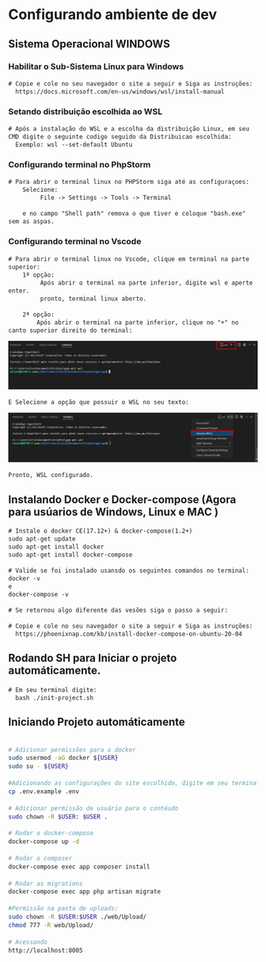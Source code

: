 # Configurando ambiente de dev

## Sistema Operacional WINDOWS

### Habilitar o Sub-Sistema Linux para Windows
```
# Copie e cole no seu navegador o site a seguir e Siga as instruções:
  https://docs.microsoft.com/en-us/windows/wsl/install-manual
```
### Setando distribuição escolhida ao WSL
```
# Após a instalação do WSL e a escolha da distribuição Linux, em seu CMD digite o seguinte codigo seguido da Distribuicao escolhida:
  Exemplo: wsl --set-default Ubuntu
```

### Configurando terminal no PhpStorm 

```
# Para abrir o terminal linux no PHPStorm siga até as configuraçoes:
    Selecione:
         File -> Settings -> Tools -> Terminal

    e no campo "Shell path" remova o que tiver e coloque "bash.exe" sem as aspas.
```

### Configurando terminal no Vscode 

```
# Para abrir o terminal linux no Vscode, clique em terminal na parte superior:
    1ª opção:
         Após abrir o terminal na parte inferior, digite wsl e aperte enter.
         pronto, terminal linux aberto.
 
    2ª opção:
        Após abrir o terminal na parte inferior, clique no "+" no canto superior direito do terminal:
```
![alt text](./readme/image/vscode_terminal.png)

```
E Selecione a opção que possuir o WSL no seu texto:
```

![alt text](./readme/image/vscode_terminal_wsl.png)

```
Pronto, WSL configurado.
```

## Instalando Docker e Docker-compose (Agora para usúarios de Windows, Linux e MAC )

````
# Instale o docker CE(17.12+) & docker-compose(1.2+)
sudo apt-get update
sudo apt-get install docker
sudo apt-get install docker-compose

# Valide se foi instalado usansdo os seguintes comandos no terminal:
docker -v
e
docker-compose -v

# Se retornou algo diferente das vesões siga o passo a seguir:

# Copie e cole no seu navegador o site a seguir e Siga as instruções:
  https://phoenixnap.com/kb/install-docker-compose-on-ubuntu-20-04
````

## Rodando SH para Iniciar o projeto automáticamente.

````
# Em seu terminal digite:
  bash ./init-project.sh
````

## Iniciando Projeto automáticamente

``` bash

# Adicionar permissões para o docker
sudo usermod -aG docker ${USER}
sudo su - ${USER}

#Adicionando as configurações do site escolhido, digite em seu terminal: 
cp .env.example .env

# Adicionar permissão de usuário para o contéudo
sudo chown -R $USER: $USER .

# Rodar o docker-compose
docker-compose up -d

# Rodar o composer
docker-compose exec app composer install

# Rodar as migrations
docker-compose exec app php artisan migrate

#Permissão na pasta de uploads:
sudo chown -R $USER:$USER ./web/Upload/
chmod 777 -R web/Upload/

# Acessando
http://localhost:8005
```
